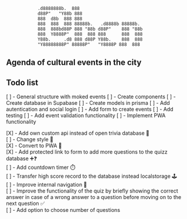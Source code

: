                 .d8888888b.  888
                d88P"   "Y88b 888
                888  d8b  888 888
                888  888  888 88888b.   .d8888b 88888b.
                888  888bd88P 888 "88b d88P"    888 "88b
                888  Y8888P"  888  888 888      888  888
                Y88b.     .d8 888 d88P Y88b.    888  888
                "Y88888888P" 88888P"   "Y8888P 888  888

## Agenda of cultural events in the city

## Todo list

[ ] - General structure with moked events
[ ] - Create components
[ ] - Create database in Supabase
[ ] - Create models in prisma
[ ] - Add autentication and social login
[ ] - Add form to create events
[ ] - Add testing
[ ] - Add event validation functionality
[ ] - Implement PWA functionality

[X] - Add own custom api instead of open trivia database 💾  
[ ] - Change style 💄  
[X] - Convert to PWA 📱  
[X] - Add protected link to form to add more questions to the quizz database ➕❓  
[ ] - Add countdown timer ⏱️  
[ ] - Transfer high score record to the database instead localstorage 🕹️  
[ ] - Improve internal navigation 🧭  
[ ] - Improve the functionality of the quiz by briefly showing the correct answer in case of a wrong answer to a question before moving on to the next question ✅  
[ ] - Add option to choose number of questions
